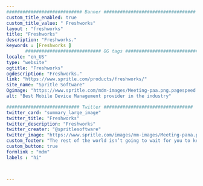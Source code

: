 ```yaml
---
############################ Banner ##################################
custom_title_enabled: true
custom_title_value: " Freshworks"
layout : "freshworks"
title: "Freshworks"
description: "Freshworks."
keywords : [Freshworks ]
       ############################ OG tags #################################
locale: "en_US"
type: "website"
ogtitle: "Freshworks" 
ogdescription: "Freshworks."   
link: "https://www.spritle.com/products/freshworks/"
site_name: "Spritle Software"
Ogimage: "https://www.spritle.com/mdm-images/Meeting-paa.png.pagespeed.ic._Eo2HDj5Em.webp" 
alt: "Best Mobile Device Management provider in the industry" 

########################### Twitter #################################
twitter_card: "summary_large_image"
twitter_title: "Freshworks"  
twitter_description: "Freshworks"
twitter_creater: "@spritlesoftware"
twitter_image: "https://www.spritle.com/images/mm-images/Meeting-pana.png.pagespeed.ic._Eo2HDj5Em.webp" 
custom_footer: "The rest of the world isn’t going to wait for you to keep up with the **ever-evolving future** so what’s stopping you?"
custom_button: true
formlink : "mdm"
labels : "hi"


  
---
```



